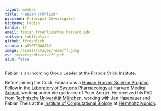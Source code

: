 ```yaml
---
layout: member
title: "Fabian Fröhlich"
position: Principal Investigator
nickname: Fabian
handle: ff
email: fabian_froehlich@hms.harvard.edu
twitter: fabfrohlich
github: ffroehlich
scholar: pGYETGQAAAAJ
image: /assets/images/team/ff.jpeg
cv: /assets/pdfs/csv/ff.pdf
alum: false
---
```

Fabian is an incoming Group Leader at the [Francis Crick Institute].

Before joining the Crick, Fabian was a [Human Frontier Science Program] Fellow in the [Laboratory of Systems Pharmacology] at [Harvard Medical School], working under the guidance of Peter Sorger. He received his PhD from [Technische Universität München], working with Jan Hasenauer and Fabian Theis at the [Institute of Computational Biology] at [Helmholtz Munich].

[Francis Crick Institute]: https://www.crick.ac.uk
[Human Frontier Science Program]: https://www.hfsp.org
[Laboratory of Systems Pharmacology]: https://labsyspharm.org
[Harvard Medical School]: https://hms.harvard.edu
[Technische Universität München]: https://www.tum.de
[Institute of Computational Biology]: https://www.helmholtz-munich.de/en/icb
[Helmholtz Munich]: https://www.helmholtz-munich.de/
